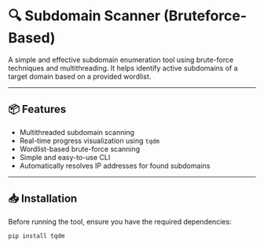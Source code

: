 # 🔍 Subdomain Scanner (Bruteforce-Based)

A simple and effective subdomain enumeration tool using brute-force techniques and multithreading. It helps identify active subdomains of a target domain based on a provided wordlist.

---

## 📦 Features

- Multithreaded subdomain scanning
- Real-time progress visualization using `tqdm`
- Wordlist-based brute-force scanning
- Simple and easy-to-use CLI
- Automatically resolves IP addresses for found subdomains

---

## 📥 Installation

Before running the tool, ensure you have the required dependencies:

```bash
pip install tqdm
